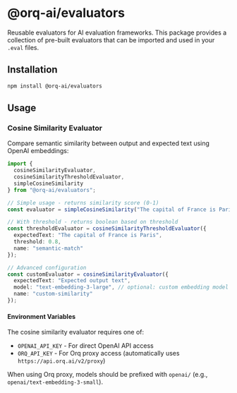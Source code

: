 # @orq-ai/evaluators

Reusable evaluators for AI evaluation frameworks. This package provides a collection of pre-built evaluators that can be imported and used in your `.eval` files.

## Installation

```bash
npm install @orq-ai/evaluators
```

## Usage

### Cosine Similarity Evaluator

Compare semantic similarity between output and expected text using OpenAI embeddings:

```typescript
import { 
  cosineSimilarityEvaluator, 
  cosineSimilarityThresholdEvaluator,
  simpleCosineSimilarity 
} from "@orq-ai/evaluators";

// Simple usage - returns similarity score (0-1)
const evaluator = simpleCosineSimilarity("The capital of France is Paris");

// With threshold - returns boolean based on threshold
const thresholdEvaluator = cosineSimilarityThresholdEvaluator({
  expectedText: "The capital of France is Paris",
  threshold: 0.8,
  name: "semantic-match"
});

// Advanced configuration
const customEvaluator = cosineSimilarityEvaluator({
  expectedText: "Expected output text",
  model: "text-embedding-3-large", // optional: custom embedding model
  name: "custom-similarity"
});
```

#### Environment Variables

The cosine similarity evaluator requires one of:
- `OPENAI_API_KEY` - For direct OpenAI API access
- `ORQ_API_KEY` - For Orq proxy access (automatically uses `https://api.orq.ai/v2/proxy`)

When using Orq proxy, models should be prefixed with `openai/` (e.g., `openai/text-embedding-3-small`).
